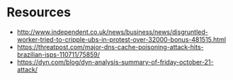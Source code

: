 # Resources

* http://www.independent.co.uk/news/business/news/disgruntled-worker-tried-to-cripple-ubs-in-protest-over-32000-bonus-481515.html
* https://threatpost.com/major-dns-cache-poisoning-attack-hits-brazilian-isps-110711/75859/
* https://dyn.com/blog/dyn-analysis-summary-of-friday-october-21-attack/